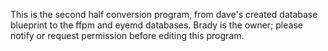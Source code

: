 This is the second half conversion program, from dave's created database blueprint to the ffpm and eyemd databases. Brady is the owner; please notify or request permission before editing this program.
